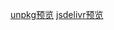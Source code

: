 [unpkg预览](https://npm.elemecdn.com/gahotx-cdn/) [jsdelivr预览](https://cdn.jsdelivr.net/npm/gahotx-cdn/)

